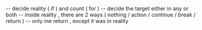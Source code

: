 -- decide reality ( if ) and count ( for )
-- decide the target either in any or both
-- inside reality , there are 2 ways ( nothing / action / continue / break / return )
-- only ine return , except it was in reality
